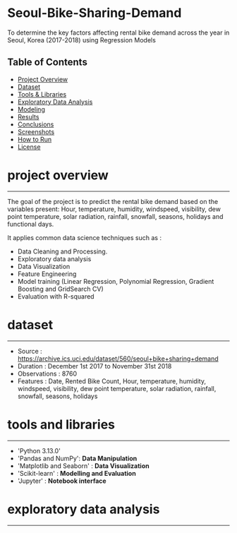 # Seoul-Bike-Sharing-Demand
To determine the key factors affecting rental bike demand across the year in Seoul, Korea (2017-2018) using Regression Models

##  Table of Contents

- [Project Overview](#project-overview)
- [Dataset](#dataset)
- [Tools & Libraries](#tools--libraries)
- [Exploratory Data Analysis](#exploratory-data-analysis)
- [Modeling](#modeling)
- [Results](#results)
- [Conclusions](#conclusions)
- [Screenshots](#screenshots)
- [How to Run](#how-to-run)
- [License](#license)
  

# project overview 
----------------------------
The goal of the project is to predict the rental bike demand based on the variables present: Hour, temperature, humidity, windspeed, visibility, dew point temperature, solar radiation, rainfall, snowfall, seasons, holidays
and functional days.

It applies common data science techniques such as :
- Data Cleaning and Processing.
-  Exploratory data analysis
-  Data Visualization
-  Feature Engineering
-  Model training (Linear Regression, Polynomial Regression, Gradient Boosting and GridSearch CV)
-  Evaluation with R-squared

# dataset
------------------------------
- Source : https://archive.ics.uci.edu/dataset/560/seoul+bike+sharing+demand
- Duration : December 1st 2017 to November 31st 2018
- Observations : 8760
- Features : Date, Rented Bike Count, Hour, temperature, humidity, windspeed, visibility, dew point temperature, solar radiation, rainfall, snowfall, seasons, holidays

# tools and libraries
-----------------------------------------------
- 'Python 3.13.0'
- 'Pandas and NumPy': **Data Manipulation**
- 'Matplotlib and Seaborn' : **Data Visualization**
- 'Scikit-learn' : **Modelling and Evaluation**
- 'Jupyter' : **Notebook interface**

# exploratory data analysis
-------------------------------------------------

  

  
